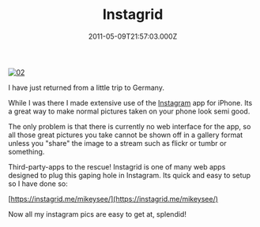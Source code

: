 ﻿---
coverImage: /images/fallback-post-header.png
date: "2011-05-09T21:57:03.000Z"
tags:
  - instagram
  - instagrid
  - photos
  - stream
  - upload
title: Instagrid
oldUrl: /misc/instagrid
---

[![](https://www.mikecann.blog/wp-content/uploads/2011/05/02.jpg "02")](https://www.mikecann.blog/wp-content/uploads/2011/05/02.jpg)

I have just returned from a little trip to Germany.

<!-- more -->

While I was there I made extensive use of the [Instagram](https://instagr.am/) app for iPhone. Its a great way to make normal pictures taken on your phone look semi good.

The only problem is that there is currently no web interface for the app, so all those great pictures you take cannot be shown off in a gallery format unless you "share" the image to a stream such as flickr or tumbr or something.

Third-party-apps to the rescue! Instagrid is one of many web apps designed to plug this gaping hole in Instagram. Its quick and easy to setup so I have done so:

[https://instagrid.me/mikeysee/](https://instagrid.me/mikeysee/)

Now all my instagram pics are easy to get at, splendid!
